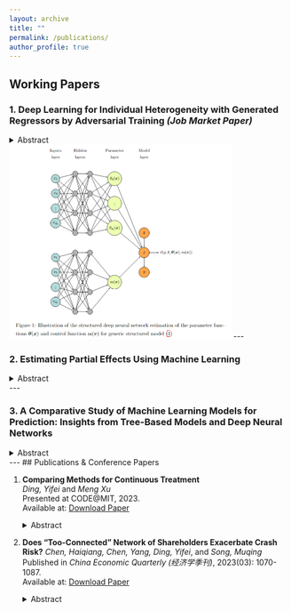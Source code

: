 ```yaml
---
layout: archive
title: ""
permalink: /publications/
author_profile: true
---
```




## Working Papers

### 1. **Deep Learning for Individual Heterogeneity with Generated Regressors by Adversarial Training** *(Job Market Paper)*

<details>
  <summary>Abstract</summary>
  <p>We propose a semiparametric framework that combines machine learning with control functions to capture individual heterogeneity while addressing endogeneity and sample selection bias in complex econometric models. This approach models       individual heterogeneity through high-dimensional or intricate observable characteristics, with generated regressors supporting the control function to manage endogeneity and bias flexibly across various economic structures. Leveraging a        tailored deep learning architecture, our framework integrates control functions and parameter functions seamlessly, enabling its adaptation to diverse econometric models. Using adversarial training, we achieve sup-norm convergence rates of      parameter estimates at the optimal min-max rate, which enhances robustness and yields valid inferences for structure parameters in high-dimensional settings. Extending the Double Machine Learning (DML) approach, we incorporate endogenous        components and establish a new influence function that directly includes generated regressors, broadening the framework’s applicability across economic models. With automatic differentiation in PyTorch, the influence function applies directly   to data, streamlining inference and supporting various structural parameters without additional calculations. This integration makes the framework particularly useful in applied settings where individual heterogeneity and endogeneity are        critical, such as personalized policy-making, targeted economic interventions, and customized optimizations in technology. Our simulations demonstrate superior performance, validating this framework’s practical use in econometric analysis where   heterogeneity and endogeneity are key considerations.</p>
</details>

<img src="../images/Structural%20deep%20neural%20network.png" alt="Structured Deep Neural Network Estimation" width="400">
---

### 2. **Estimating Partial Effects Using Machine Learning**

<details>
  <summary>Abstract</summary>
  <p>In this paper, we explore the use of machine learning techniques for estimating partial derivatives, which is a critical step towards understanding causal relationships in econometric analysis. By leveraging modern machine learning           methods, such as tree-based models and deep neural networks, we assess their effectiveness in recovering regression functions and estimating partial derivatives. We introduce a novel tree-based model, Boosting Smooth Transition Regression       Trees (BooST), and compare its performance with other models, including Boosting of Symmetric Smooth Additive Regression Trees (SMARTboost) and deep neural networks (DNNs). Simulations, based on the well-known Friedman data generating process   (DGP), demonstrate the superiority of BooST in estimating partial effects across various signal-to-noise environments and in the presence of redundant variables. The empirical applications, including the study of Engel curves, further           highlight the ability of BooST to outperform other machine learning models in accurately estimating partial derivatives. Our findings suggest that BooST provides a powerful tool for nonparametric regression and causal inference, especially in   econometric contexts where accurate estimation of marginal effects is crucial.</p>
</details>
---

### 3. **A Comparative Study of Machine Learning Models for Prediction: Insights from Tree-Based Models and Deep Neural Networks**

<details>
  <summary>Abstract</summary>
  <p>The growing influence of machine learning (ML) and big data technologies has significantly reshaped many scientific disciplines, including econometrics. This paper conducts a detailed comparative analysis of various tree-based and deep       learning models, focusing on their prediction capabilities. The models examined include neural networks (e.g., MLP, ResNet), and several advanced tree-based models (e.g., Boost-
  Smooth, SMARTboost and Random Forest). Additionally, we explore different prediction combination techniques to evaluate whether combining predictions from multiple models enhances predictive accuracy. Using simulations from the comprehensive    data generating processes (DGP), we systematically compare the performance of these models under varying levels of noise and the presence of irrelevant features. Our findings reveal that tree-based models like SMARTboost and BooST demonstrate   robust performance, particularly in low signal-to-noise scenarios, where they often outperform neural networks. Moreover, the inclusion of ensemble methods, such as median and simple average combinations, further improves prediction             stability. Two real-world economic applications—Engel curve prediction and stock price crash risk prediction—highlight the practical implications of our analysis, showing the advantages of tree-based methods in capturing both linear and         nonlinear data structures, while DNNs struggle in noisy and nonlinear environments. Our study emphasizes the need for careful model selection and the potential benefits of hybridizing prediction models for complex data tasks.</p>
</details>
---
## Publications & Conference Papers

1. **Comparing Methods for Continuous Treatment**  
   *Ding, Yifei* and *Meng Xu*  
   Presented at CODE@MIT, 2023.  
   Available at: [Download Paper](https://yifeiding-ucr.github.io/files/Continuous_Treatment_Method_Comparison_CODE.pdf)
   <details>
     <summary>Abstract</summary>
     <p>This paper presents a comparative study of two advanced methodologies for estimating the effects of continuous treatments on outcome variables in large-scale tech applications. We focus on dose-response curves and marginal effects to         address various business scenarios, such as the impact of ad frequency on user conversions, geolocation campaigns on local engagement, and latency on app performance. Our investigation centers around two promising approaches: entropy            balancing for continuous treatment and double/debiased machine learning (DML). Using semi-synthetic data based on Snapchat user behavior, we evaluate these methods' performance in terms of scalability, flexibility, and precision in              handling high-dimensional, non-linear relationships between outcome variables, continuous treatments, and confounders. The study finds that tree-based machine learning models, particularly XGBOOST and Boostsmooth, outperform balancing           approaches in      estimating dose-response curves, while the balancing method performs best for marginal effect estimation. Notably, our findings also challenge the efficacy of the kernel-based selection model in the double machine             learning process, prompting    a reconsideration of its utility in real-world applications.</p>
   </details>

2. **Does “Too-Connected” Network of Shareholders Exacerbate Crash Risk?**
   *Chen, Haiqiang, Chen, Yang, Ding, Yifei*, and *Song, Muqing*  
   Published in *China Economic Quarterly (经济学季刊)*, 2023(03): 1070-1087.  
   Available at: [Download Paper](https://www.nsd.pku.edu.cn/pub/chnsd/docs/20230719150300278598.pdf)
   <details>
     <summary>Abstract</summary>
     <p>Using quarterly data from the top 10 largest shareholders of A-share stock markets from 2003 to 2018, we construct a network of influential shareholders. Our findings reveal that firms with more interconnected shareholders face higher         crash risk, especially when dominated by financial institutional shareholders or those with higher shareholding ratios. In contrast, state ownership and robust corporate governance significantly mitigate this risk. Mechanism analysis            shows that firms with higher network centrality tend to have a higher goodwill-to-market value ratio, a greater proportion of related-party transactions to total assets, and larger M&A premiums, yet exhibit lower corporate governance            transparency.    These results suggest that overly connected shareholder networks may encourage tunneling behavior, exacerbating the crash risk for listed companies.</p>
   </details>



